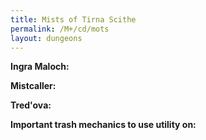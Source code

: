 ```yaml
---
title: Mists of Tirna Scithe
permalink: /M+/cd/mots
layout: dungeons
---
```


**Ingra Maloch:**

**Mistcaller:**

**Tred'ova:**

**Important trash mechanics to use utility on:**
